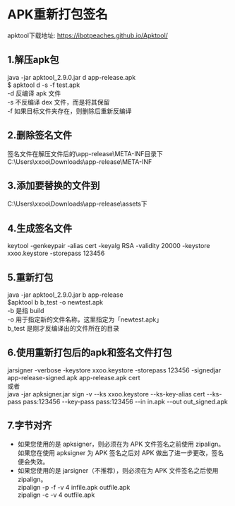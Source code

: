 # APK重新打包签名
apktool下载地址:
https://ibotpeaches.github.io/Apktool/
## 1.解压apk包
java -jar apktool_2.9.0.jar d app-release.apk  
$ apktool d -s -f test.apk  
-d 反编译 apk 文件  
-s 不反编译 dex 文件，而是将其保留  
-f 如果目标文件夹存在，则删除后重新反编译
## 2.删除签名文件
签名文件在解压文件后的\app-release\META-INF目录下 C:\Users\xxoo\Downloads\app-release\META-INF
## 3.添加要替换的文件到
C:\Users\xxoo\Downloads\app-release\assets下
## 4.生成签名文件
keytool -genkeypair -alias cert -keyalg RSA -validity 20000 -keystore xxoo.keystore -storepass 123456
## 5.重新打包
java -jar apktool_2.9.0.jar b app-release  
$apktool b b_test -o newtest.apk  
-b 是指 build  
-o 用于指定新的文件名称，这里指定为「newtest.apk」  
b_test 是刚才反编译出的文件所在的目录  
## 6.使用重新打包后的apk和签名文件打包
jarsigner -verbose -keystore xxoo.keystore -storepass 123456 -signedjar app-release-signed.apk app-release.apk cert  
或者  
java -jar apksigner.jar sign -v --ks xxoo.keystore --ks-key-alias cert --ks-pass pass:123456 --key-pass pass:123456 --in in.apk --out out_signed.apk
## 7.字节对齐
* 如果您使用的是 apksigner，则必须在为 APK 文件签名之前使用 zipalign。如果您在使用 apksigner 为 APK 签名之后对 APK 做出了进一步更改，签名便会失效。
* 如果您使用的是 jarsigner（不推荐），则必须在为 APK 文件签名之后使用 zipalign。  
zipalign -p -f -v 4 infile.apk outfile.apk  
zipalign -c -v 4 outfile.apk
